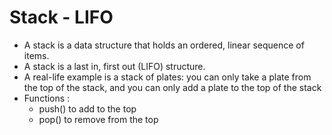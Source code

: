 # Stack - LIFO
 - A stack is a data structure that holds an ordered, linear sequence of items. 
 - A stack is a last in, first out (LIFO) structure. 
 - A real-life example is a stack of plates: you can only take a plate from the top of the stack, and you can only add a plate to the top of the stack
 - Functions : 
   - push() to add to the top
   - pop() to remove from the top
